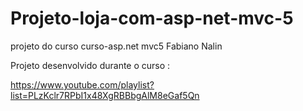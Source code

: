 # Projeto-loja-com-asp-net-mvc-5
projeto do curso curso-asp.net mvc5 Fabiano Nalin

Projeto desenvolvido durante o curso :

https://www.youtube.com/playlist?list=PLzKclr7RPbI1x48XgRBBbgAlM8eGaf5Qn
